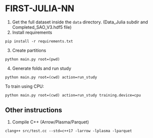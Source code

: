 # FIRST-JULIA-NN

1. Get the full dataset inside the `data` directory. (Data_Julia subdir and Completed_SAO_V3.hdf5 file)
2. Install requirements
```
pip install -r requirements.txt
```
3. Create partitions
```
python main.py root=(pwd)
```
4. Generate folds and run study
```
python main.py root=(cwd) action=run_study
```

To train using CPU:
```
python main.py root=(cwd) action=run_study training.device=cpu
```

## Other instructions
1. Compile C++ (Arrow/Plasma/Parquet)
```
clang++ src/test.cc --std=c++17 -larrow -lplasma -lparquet
```
